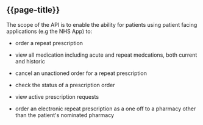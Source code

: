 ## {{page-title}}

The scope of the API is to enable the ability for patients using patient facing applications (e.g the NHS App) to:

- order a repeat prescription

- view all medication including acute and repeat medcations, both current and historic

- cancel an unactioned order for a repeat prescription

- check the status of a prescription order

- view active prescription requests

- order an electronic repeat prescription as a one off to a pharmacy other than the patient's nominated pharmacy

